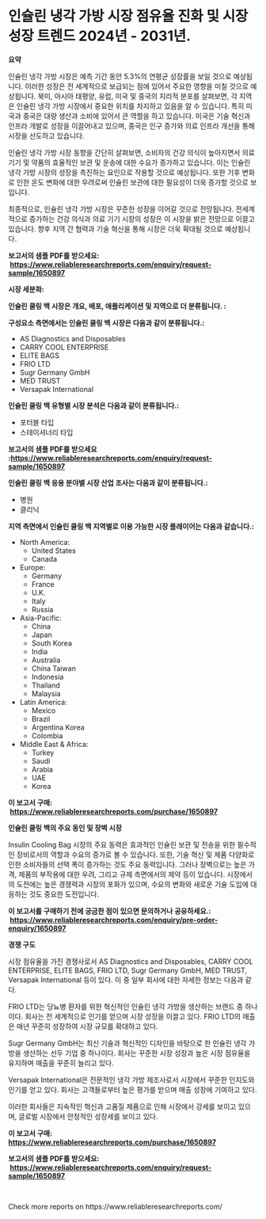 <p><h1>인슐린 냉각 가방 시장 점유율 진화 및 시장 성장 트렌드 2024년 - 2031년.</h1></p><p><strong>요약</strong></p>
<p><p>인슐린 냉각 가방 시장은 예측 기간 동안 5.3%의 연평균 성장률을 보일 것으로 예상됩니다. 이러한 성장은 전 세계적으로 보급되는 점에 있어서 주요한 영향을 미칠 것으로 예상됩니다. 북미, 아시아 태평양, 유럽, 미국 및 중국의 지리적 분포를 살펴보면, 각 지역은 인슐린 냉각 가방 시장에서 중요한 위치를 차지하고 있음을 알 수 있습니다. 특히 미국과 중국은 대량 생산과 소비에 있어서 큰 역할을 하고 있습니다. 미국은 기술 혁신과 인프라 개발로 성장을 이끌어내고 있으며, 중국은 인구 증가와 의료 인프라 개선을 통해 시장을 선도하고 있습니다.</p><p>인슐린 냉각 가방 시장 동향을 간단히 살펴보면, 소비자의 건강 의식이 높아지면서 의료 기기 및 약품의 효율적인 보관 및 운송에 대한 수요가 증가하고 있습니다. 이는 인슐린 냉각 가방 시장의 성장을 촉진하는 요인으로 작용할 것으로 예상됩니다. 또한 기후 변화로 인한 온도 변화에 대한 우려로써 인슐린 보관에 대한 필요성이 더욱 증가할 것으로 보입니다.</p><p>최종적으로, 인슐린 냉각 가방 시장은 꾸준한 성장을 이어갈 것으로 전망됩니다. 전세계적으로 증가하는 건강 의식과 의료 기기 시장의 성장은 이 시장을 밝은 전망으로 이끌고 있습니다. 향후 지역 간 협력과 기술 혁신을 통해 시장은 더욱 확대될 것으로 예상됩니다.</p></p>
<p><strong>보고서의 샘플 PDF를 받으세요: &nbsp;<a href="https://www.reliableresearchreports.com/enquiry/request-sample/1650897">https://www.reliableresearchreports.com/enquiry/request-sample/1650897</a></strong></p>
<p><strong>시장 세분화:</strong></p>
<p><strong> 인슐린 쿨링 백 시장은 개요, 배포, 애플리케이션 및 지역으로 더 분류됩니다. :</strong></p>
<p><strong>구성요소 측면에서는 인슐린 쿨링 백 시장은 다음과 같이 분류됩니다.:</strong></p>
<p><ul><li>AS Diagnostics and Disposables</li><li>CARRY COOL ENTERPRISE</li><li>ELITE BAGS</li><li>FRIO LTD</li><li>Sugr Germany GmbH</li><li>MED TRUST</li><li>Versapak International</li></ul></p>
<p><strong> 인슐린 쿨링 백 유형별 시장 분석은 다음과 같이 분류됩니다.:</strong></p>
<p><ul><li>포터블 타입</li><li>스테이셔너리 타입</li></ul></p>
<p><strong>보고서의 샘플 PDF를 받으세요 :<a href="https://www.reliableresearchreports.com/enquiry/request-sample/1650897">https://www.reliableresearchreports.com/enquiry/request-sample/1650897</a></strong></p>
<p><strong> 인슐린 쿨링 백 응용 분야별 시장 산업 조사는 다음과 같이 분류됩니다.:</strong></p>
<p><ul><li>병원</li><li>클리닉</li></ul></p>
<p><strong>지역 측면에서 인슐린 쿨링 백 지역별로 이용 가능한 시장 플레이어는 다음과 같습니다.:</strong></p>
<p><ul>
    <li>
        North America:
        <ul>
            <li>United States</li>
            <li>Canada</li>
        </ul>
    </li>
    <li>
        Europe:
        <ul>
            <li>Germany</li>
            <li>France</li>
            <li>U.K.</li>
            <li>Italy</li>
            <li>Russia</li>
        </ul>
    </li>
    <li>
        Asia-Pacific:
        <ul>
            <li>China</li>
            <li>Japan</li>
            <li>South Korea</li>
            <li>India</li>
            <li>Australia</li>
            <li>China Taiwan</li>
            <li>Indonesia</li>
            <li>Thailand</li>
            <li>Malaysia</li>
        </ul>
    </li>
    <li>
        Latin America:
        <ul>
            <li>Mexico</li>
            <li>Brazil</li>
            <li>Argentina Korea</li>
            <li>Colombia</li>
        </ul>
    </li>
    <li>
        Middle East & Africa:
        <ul>
            <li>Turkey</li>
            <li>Saudi</li>
            <li>Arabia</li>
            <li>UAE</li>
            <li>Korea</li>
        </ul>
    </li>
    </ul></p>
<p><strong>이 보고서 구매: &nbsp;<a href="https://www.reliableresearchreports.com/purchase/1650897">https://www.reliableresearchreports.com/purchase/1650897</a></strong></p>
<p><strong>인슐린 쿨링 백의 주요 동인 및 장벽 시장</strong></p>
<p><p>Insulin Cooling Bag 시장의 주요 동력은 효과적인 인슐린 보관 및 전송을 위한 필수적인 장비로서의 역할과 수요의 증가로 볼 수 있습니다. 또한, 기술 혁신 및 제품 다양화로 인한 소비자들의 선택 폭이 증가하는 것도 주요 동력입니다. 그러나 장벽으로는 높은 가격, 제품의 부작용에 대한 우려, 그리고 규제 측면에서의 제약 등이 있습니다. 시장에서의 도전에는 높은 경쟁력과 시장의 포화가 있으며, 수요의 변화와 새로운 기술 도입에 대응하는 것도 중요한 도전입니다.</p></p>
<p><strong>이 보고서를 구매하기 전에 궁금한 점이 있으면 문의하거나 공유하세요.: &nbsp;<a href="https://www.reliableresearchreports.com/enquiry/pre-order-enquiry/1650897">https://www.reliableresearchreports.com/enquiry/pre-order-enquiry/1650897</a></strong></p>
<p><strong>경쟁 구도</strong></p>
<p><p>시장 점유율을 가진 경쟁사로서 AS Diagnostics and Disposables, CARRY COOL ENTERPRISE, ELITE BAGS, FRIO LTD, Sugr Germany GmbH, MED TRUST, Versapak International 등이 있다. 이 중 일부 회사에 대한 자세한 정보는 다음과 같다.</p><p>FRIO LTD는 당뇨병 환자를 위한 혁신적인 인슐린 냉각 가방을 생산하는 브랜드 중 하나이다. 회사는 전 세계적으로 인기를 얻으며 시장 성장을 이끌고 있다. FRIO LTD의 매출은 매년 꾸준히 성장하여 시장 규모를 확대하고 있다.</p><p>Sugr Germany GmbH는 최신 기술과 혁신적인 디자인을 바탕으로 한 인슐린 냉각 가방을 생산하는 선두 기업 중 하나이다. 회사는 꾸준한 시장 성장과 높은 시장 점유율을 유지하며 매출을 꾸준히 늘리고 있다.</p><p>Versapak International은 전문적인 냉각 가방 제조사로서 시장에서 꾸준한 인지도와 인기를 얻고 있다. 회사는 고객들로부터 높은 평가를 받으며 매출 성장에 기여하고 있다.</p><p>이러한 회사들은 지속적인 혁신과 고품질 제품으로 인해 시장에서 강세를 보이고 있으며, 글로벌 시장에서 안정적인 성장세를 보이고 있다.</p></p>
<p><strong>이 보고서 구매: &nbsp; <a href="https://www.reliableresearchreports.com/purchase/1650897">https://www.reliableresearchreports.com/purchase/1650897</a></strong></p>
<p><strong>보고서의 샘플 PDF를 받으세요: &nbsp;<a href="https://www.reliableresearchreports.com/enquiry/request-sample/1650897">https://www.reliableresearchreports.com/enquiry/request-sample/1650897</a></strong><strong></strong></p>
<p>&nbsp;</p>
<p>Check more reports on https://www.reliableresearchreports.com/</p>